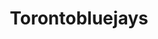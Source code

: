 ---
title: Torontobluejays
crosslinks:
- livven
- MLBStreams
- NYYankees
- canucks
- orioles
- Mariners
- place
- xkcd
- IAmA
- Astros
- KCRoyals
- torontoraptors
- AskOuija
- jaystickets
- hockey
- leafs
- chicago
- toronto
- the_donaldson
- vexillology
---